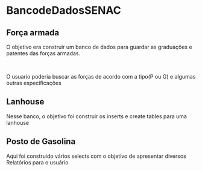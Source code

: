# BancodeDadosSENAC

## Força armada 

<p>O objetivo era construir um banco de dados para guardar as graduações e patentes das forças armadas.</p><br/>
<p>O usuario poderia buscar as forças de acordo com a tipo(P ou G) e algumas outras especificações</p>

## Lanhouse 

<p>Nesse banco, o objetivo foi construir os inserts e create tables para uma lanhouse</p>  

## Posto de Gasolina  

<p>Aqui foi construido vários selects com o objetivo de apresentar diversos Relatórios para o usuário</p>
